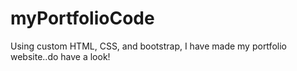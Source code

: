 # myPortfolioCode
Using custom HTML, CSS, and bootstrap, I have made my portfolio website..do have a look!
